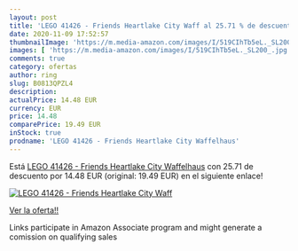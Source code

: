 ```yaml
---
layout: post
title: 'LEGO 41426 - Friends Heartlake City Waff al 25.71 % de descuento'
date: 2020-11-09 17:52:57
thumbnailImage: 'https://m.media-amazon.com/images/I/519CIhTb5eL._SL200_.jpg'
images: [ 'https://m.media-amazon.com/images/I/519CIhTb5eL._SL200_.jpg' ]
comments: true
category: ofertas
author: ring
slug: B0813QPZL4
description:
actualPrice: 14.48 EUR
currency: EUR
price: 14.48
comparePrice: 19.49 EUR
inStock: true
prodname: 'LEGO 41426 - Friends Heartlake City Waffelhaus'
---
```


Está [LEGO 41426 - Friends Heartlake City Waffelhaus](https://www.amazon.de/dp/B0813QPZL4/?tag=tolees0ca-21) con 25.71 de descuento por 14.48 EUR (original: 19.49 EUR) en el siguiente enlace!

[![LEGO 41426 - Friends Heartlake City Waff](https://m.media-amazon.com/images/I/519CIhTb5eL._SL200_.jpg)](https://www.amazon.de/dp/B0813QPZL4/?tag=tolees0ca-21)

[Ver la oferta!!](https://www.amazon.de/dp/B0813QPZL4/?tag=tolees0ca-21)

Links participate in Amazon Associate program and might generate a comission on qualifying sales


